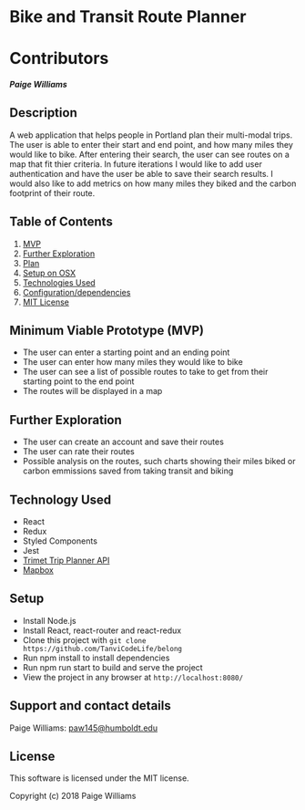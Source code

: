 # **Bike and Transit Route Planner**

# Contributors
##### Paige Williams  


## Description
A web application that helps people in Portland plan their multi-modal trips. The user is able to enter their start and end point, and how many miles they would like to bike. After entering their search, the user can see routes on a map that fit thier criteria. In future iterations I would like to add user authentication and have the user be able to save their search results. I would also like to add metrics on how many miles they biked and the carbon footprint of their route. 

## Table of Contents
  1. [MVP](#specs-work)
  2. [Further Exploration](#specs-work1)
  3. [Plan](#plan)
  4. [Setup on OSX](#setup)
  5. [Technologies Used](#Tech-used)
  6. [Configuration/dependencies](#config-dep)
  7. [MIT License](#mit-lic)


## Minimum Viable Prototype (MVP) <a name="specs-work"></a>

* The user can enter a starting point and an ending point
* The user can enter how many miles they would like to bike
* The user can see a list of possible routes to take to get from their starting point to the end point
* The routes will be displayed in a map

## Further Exploration <a name="specs-work1"></a>

* The user can create an account and save their routes
* The user can rate their routes
* Possible analysis on the routes, such charts showing their miles biked or carbon emmissions saved from taking transit and biking

## Technology Used <a name="Tech-used"></a>

* React
* Redux
* Styled Components
* Jest
* [Trimet Trip Planner API](https://developer.trimet.org/ws_docs/tripplanner_ws.shtml)
* [Mapbox](https://www.mapbox.com/) 


## Setup <a name="setup"></a>
* Install Node.js
* Install React, react-router and react-redux
* Clone this project with `git clone https://github.com/TanviCodeLife/belong`
* Run npm install to install dependencies
* Run npm run start to build and serve the project
* View the project in any browser at `http://localhost:8080/`

## Support and contact details

Paige Williams: [paw145@humboldt.edu](mailto:paw145@humboldt.edu)

## License <a name="mit-lic"></a>

This software is licensed under the MIT license.

Copyright (c) 2018 Paige Williams